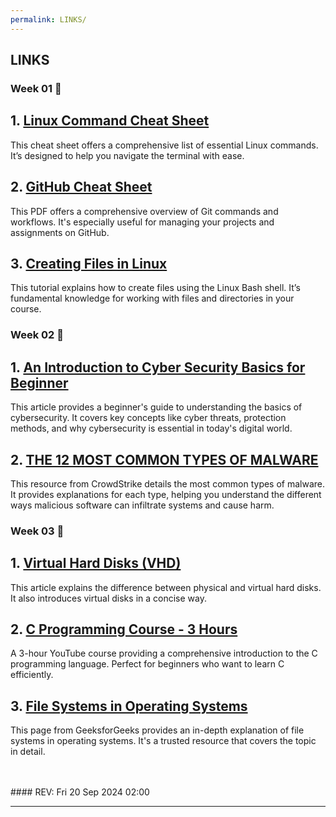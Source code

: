 ```yaml
---
permalink: LINKS/
---
```


## LINKS

### Week 01 🚩
<div class="link-card">
  <h2>1. <a href="https://phoenixnap.com/kb/linux-commands-cheat-sheet">Linux Command Cheat Sheet</a></h2>
  <p>This cheat sheet offers a comprehensive list of essential Linux commands. It’s designed to help you navigate the terminal with ease.</p>
</div>

<div class="link-card">
  <h2>2. <a href="https://training.github.com/downloads/github-git-cheat-sheet.pdf">GitHub Cheat Sheet</a></h2>
  <p>This PDF offers a comprehensive overview of Git commands and workflows. It's especially useful for managing your projects and assignments on GitHub.</p>
</div>

<div class="link-card">
  <h2>3. <a href="https://www.cyberciti.biz/faq/create-a-file-in-linux-using-the-bash-shell-terminal/">Creating Files in Linux</a></h2>
  <p>This tutorial explains how to create files using the Linux Bash shell. It’s fundamental knowledge for working with files and directories in your course.</p>
</div>

### Week 02 🚩
<div class="link-card">
  <h2>1. <a href="https://geekflare.com/understanding-cybersecurity/">An Introduction to Cyber Security Basics for Beginner</a></h2>
  <p>This article provides a beginner's guide to understanding the basics of cybersecurity. It covers key concepts like cyber threats, protection methods, and why cybersecurity is essential in today's digital world.</p>
</div>

<div class="link-card">
  <h2>2. <a href="https://www.crowdstrike.com/cybersecurity-101/malware/types-of-malware/">THE 12 MOST COMMON TYPES OF MALWARE</a></h2>
  <p>This resource from CrowdStrike details the most common types of malware. It provides explanations for each type, helping you understand the different ways malicious software can infiltrate systems and cause harm.</p>
</div>

### Week 03 🚩
<div class="link-card">
  <h2>1. <a href="https://www.techtarget.com/searchvirtualdesktop/definition/virtual-hard-disk-VHD">Virtual Hard Disks (VHD)</a></h2>
  <p>This article explains the difference between physical and virtual hard disks. It also introduces virtual disks in a concise way.</p>
</div>

<div class="link-card">
  <h2>2. <a href="https://www.youtube.com/watch?v=KJgsSFOSQv0">C Programming Course - 3 Hours</a></h2>
  <p>A 3-hour YouTube course providing a comprehensive introduction to the C programming language. Perfect for beginners who want to learn C efficiently.</p>
</div>

<div class="link-card">
  <h2>3. <a href="https://www.geeksforgeeks.org/file-systems-in-operating-system/">File Systems in Operating Systems</a></h2>
  <p>This page from GeeksforGeeks provides an in-depth explanation of file systems in operating systems. It's a trusted resource that covers the topic in detail.</p>
</div>

<br>
<br>
#### REV: Fri 20 Sep 2024 02:00
<hr>
